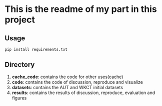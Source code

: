 # This is the readme of my part in this project

## Usage
```
pip install requirements.txt
```

## Directory 
1. **cache_code**: contains the code for other uses(cache)
2. **code**: contains the code of discussion, reproduce and visualize 
3. **datasets**: contains the AUT and WKCT initial datasets
4. **results**: contains the results of discussion, reproduce, evaluation and figures

